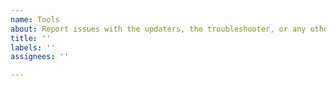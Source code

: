 ```yaml
---
name: Tools
about: Report issues with the updaters, the troubleshooter, or any other tools.
title: ''
labels: ''
assignees: ''

---
```


<!-- 
Please specify: 
  - the name of the file (i.e. updater.bat, updater.sh)
  - steps to reproduce the issue
  - actual result
  - expected result
  
Blank out this field before typing, or start typing after the next line.
-->

